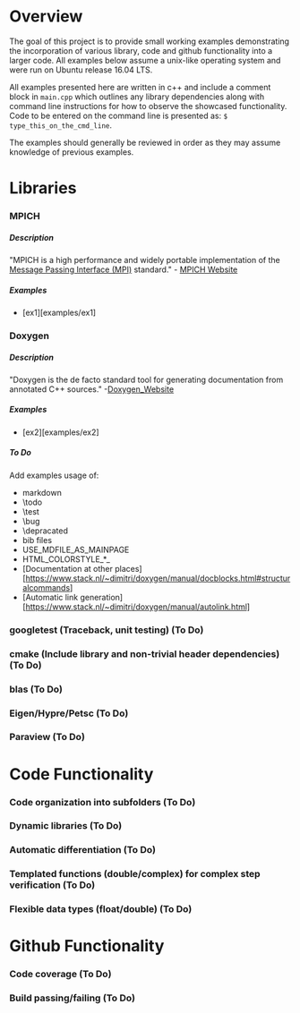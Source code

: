 # Overview

The goal of this project is to provide small working examples demonstrating the incorporation of various library, code and
github functionality into a larger code. All examples below assume a unix-like operating system and were run on Ubuntu
release 16.04 LTS. 

All examples presented here are written in c++ and include a comment block in `main.cpp` which outlines any library
dependencies along with command line instructions for how to observe the showcased functionality. Code to be entered on
the command line is presented as: `$ type_this_on_the_cmd_line`.

The examples should generally be reviewed in order as they may assume knowledge of previous examples.

# Libraries

### MPICH

##### Description
"MPICH is a high performance and widely portable implementation of the [Message Passing Interface (MPI)][MPI_Wikipedia] standard." -
[MPICH Website][MPICH_home]

[MPICH_home]: https://www.mpich.org/
[MPI_Wikipedia]: https://en.wikipedia.org/wiki/Message_Passing_Interface

##### Examples

- [ex1][examples/ex1]


### Doxygen

##### Description
"Doxygen is the de facto standard tool for generating documentation from annotated C++ sources."
-[Doxygen_Website][Doxygen_home] 

[Doxygen_home]: http://www.stack.nl/~dimitri/doxygen/

##### Examples

- [ex2][examples/ex2]

##### To Do

Add examples usage of:
- markdown
- \todo
- \test
- \bug
- \depracated
- bib files
- USE_MDFILE_AS_MAINPAGE
- HTML_COLORSTYLE_*_
- [Documentation at other places][https://www.stack.nl/~dimitri/doxygen/manual/docblocks.html#structuralcommands]
- [Automatic link generation][https://www.stack.nl/~dimitri/doxygen/manual/autolink.html]

### googletest (Traceback, unit testing) (To Do)
### cmake (Include library and non-trivial header dependencies) (To Do)
### blas (To Do)
### Eigen/Hypre/Petsc (To Do)
### Paraview (To Do)


# Code Functionality

### Code organization into subfolders (To Do)
### Dynamic libraries (To Do)
### Automatic differentiation (To Do)
### Templated functions (double/complex) for complex step verification (To Do)
### Flexible data types (float/double) (To Do)


# Github Functionality

### Code coverage (To Do)
### Build passing/failing (To Do)
